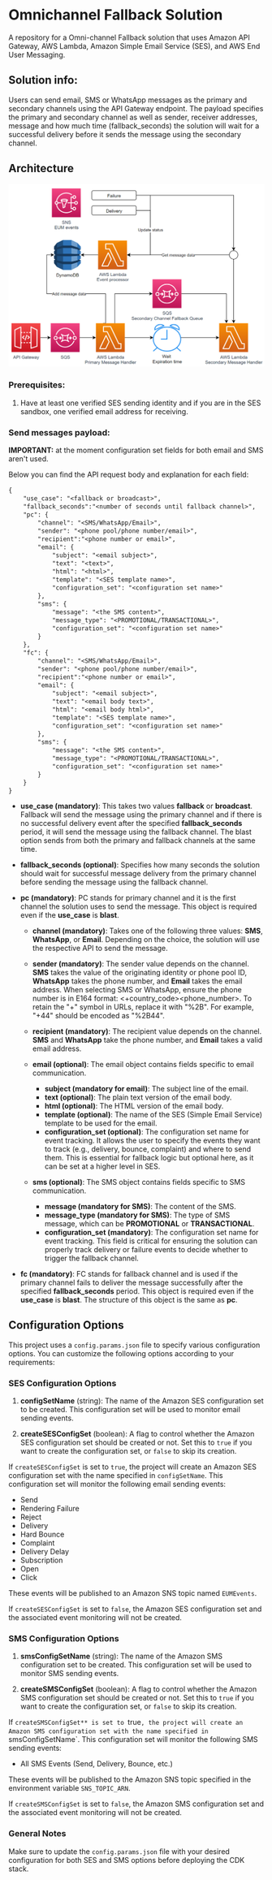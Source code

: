 # Omnichannel Fallback Solution

A repository for a Omni-channel Fallback solution that uses Amazon API Gateway, AWS Lambda, Amazon Simple Email Service (SES), and AWS End User Messaging.

## Solution info:

Users can send email, SMS or WhatsApp messages as the primary and secondary channels using the API Gateway endpoint. The payload specifies the primary and secondary channel as well as sender, receiver addresses, message and how much time (fallback_seconds) the solution will wait for a successful delivery before it sends the message using the secondary channel.

## Architecture

![ArchitectureDiagram](docs/ArchitectureDiagram.png)

### Prerequisites:

1. Have at least one verified SES sending identity and if you are in the SES sandbox, one verified email address for receiving.

### Send messages payload:

**IMPORTANT:** at the moment configuration set fields for both email and SMS aren't used.

Below you can find the API request body and explanation for each field:

```
{
    "use_case": "<fallback or broadcast>",
    "fallback_seconds":"<number of seconds until fallback channel>",
    "pc": {
        "channel": "<SMS/WhatsApp/Email>",
        "sender": "<phone pool/phone number/email>",
        "recipient":"<phone number or email>",
        "email": {
            "subject": "<email subject>",
            "text": "<text>",
            "html": "<html>",
            "template": "<SES template name>",
            "configuration_set": "<configuration set name>"
        },
        "sms": {
            "message": "<the SMS content>",
            "message_type": "<PROMOTIONAL/TRANSACTIONAL>",
            "configuration_set": "<configuration set name>"
        }
    },
    "fc": {
        "channel": "<SMS/WhatsApp/Email>",
        "sender": "<phone pool/phone number/email>",
        "recipient":"<phone number or email>",
        "email": {
            "subject": "<email subject>",
            "text": "<email body text>",
            "html": "<email body html>",
            "template": "<SES template name>",
            "configuration_set": "<configuration set name>"
        },
        "sms": {
            "message": "<the SMS content>",
            "message_type": "<PROMOTIONAL/TRANSACTIONAL>",
            "configuration_set": "<configuration set name>"
        }
    }
}
```

- **use_case (mandatory)**: This takes two values **fallback** or **broadcast**. Fallback will send the message using the primary channel and if there is no successful delivery event after the specified **fallback_seconds** period, it will send the message using the fallback channel. The blast option sends from both the primary and fallback channels at the same time.

- **fallback_seconds (optional)**: Specifies how many seconds the solution should wait for successful message delivery from the primary channel before sending the message using the fallback channel.

- **pc (mandatory)**: PC stands for primary channel and it is the first channel the solution uses to send the message. This object is required even if the **use_case** is **blast**.

  - **channel (mandatory)**: Takes one of the following three values: **SMS**, **WhatsApp**, or **Email**. Depending on the choice, the solution will use the respective API to send the message.
  - **sender (mandatory)**: The sender value depends on the channel. **SMS** takes the value of the originating identity or phone pool ID, **WhatsApp** takes the phone number, and **Email** takes the email address. When selecting SMS or WhatsApp, ensure the phone number is in E164 format: <+country_code><phone_number>. To retain the "+" symbol in URLs, replace it with "%2B". For example, "+44" should be encoded as "%2B44".
  - **recipient (mandatory)**: The recipient value depends on the channel. **SMS** and **WhatsApp** take the phone number, and **Email** takes a valid email address.

  - **email (optional)**: The email object contains fields specific to email communication.

    - **subject (mandatory for email)**: The subject line of the email.
    - **text (optional)**: The plain text version of the email body.
    - **html (optional)**: The HTML version of the email body.
    - **template (optional)**: The name of the SES (Simple Email Service) template to be used for the email.
    - **configuration_set (optional)**: The configuration set name for event tracking. It allows the user to specify the events they want to track (e.g., delivery, bounce, complaint) and where to send them. This is essential for fallback logic but optional here, as it can be set at a higher level in SES.

  - **sms (optional)**: The SMS object contains fields specific to SMS communication.
    - **message (mandatory for SMS)**: The content of the SMS.
    - **message_type (mandatory for SMS)**: The type of SMS message, which can be **PROMOTIONAL** or **TRANSACTIONAL**.
    - **configuration_set (mandatory)**: The configuration set name for event tracking. This field is critical for ensuring the solution can properly track delivery or failure events to decide whether to trigger the fallback channel.

- **fc (mandatory)**: FC stands for fallback channel and is used if the primary channel fails to deliver the message successfully after the specified **fallback_seconds** period. This object is required even if the **use_case** is **blast**. The structure of this object is the same as **pc**.

## Configuration Options

This project uses a `config.params.json` file to specify various configuration options. You can customize the following options according to your requirements:

### SES Configuration Options

1. **configSetName** (string): The name of the Amazon SES configuration set to be created. This configuration set will be used to monitor email sending events.

2. **createSESConfigSet** (boolean): A flag to control whether the Amazon SES configuration set should be created or not. Set this to `true` if you want to create the configuration set, or `false` to skip its creation.

If `createSESConfigSet` is set to `true`, the project will create an Amazon SES configuration set with the name specified in `configSetName`. This configuration set will monitor the following email sending events:

- Send
- Rendering Failure
- Reject
- Delivery
- Hard Bounce
- Complaint
- Delivery Delay
- Subscription
- Open
- Click

These events will be published to an Amazon SNS topic named `EUMEvents`.

If `createSESConfigSet` is set to `false`, the Amazon SES configuration set and the associated event monitoring will not be created.

### SMS Configuration Options

1. **smsConfigSetName** (string): The name of the Amazon SMS configuration set to be created. This configuration set will be used to monitor SMS sending events.

2. **createSMSConfigSet** (boolean): A flag to control whether the Amazon SMS configuration set should be created or not. Set this to `true` if you want to create the configuration set, or `false` to skip its creation.

If `createSMSConfigSet** is set to `true`, the project will create an Amazon SMS configuration set with the name specified in `smsConfigSetName`. This configuration set will monitor the following SMS sending events:

- All SMS Events (Send, Delivery, Bounce, etc.)

These events will be published to the Amazon SNS topic specified in the environment variable `SNS_TOPIC_ARN`.

If `createSMSConfigSet` is set to `false`, the Amazon SMS configuration set and the associated event monitoring will not be created.

### General Notes

Make sure to update the `config.params.json` file with your desired configuration for both SES and SMS options before deploying the CDK stack.
